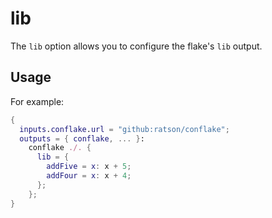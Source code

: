 # lib

The `lib` option allows you to configure the flake's `lib` output.

## Usage

For example:

```nix
{
  inputs.conflake.url = "github:ratson/conflake";
  outputs = { conflake, ... }:
    conflake ./. {
      lib = {
        addFive = x: x + 5;
        addFour = x: x + 4;
      };
    };
}
```
